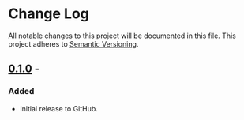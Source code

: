 # Change Log
All notable changes to this project will be documented in this file.
This project adheres to [Semantic Versioning](http://semver.org/).

## [0.1.0] -
### Added
- Initial release to GitHub.

[0.1.0]: https://github.com/brightnucleus/php-composter/compare/v0.0.0...v0.1.0
